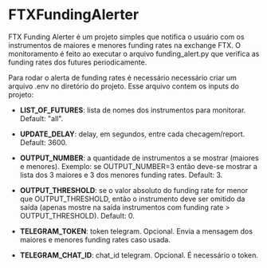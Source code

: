 # FTXFundingAlerter

FTX Funding Alerter é um projeto simples que notifica o usuário com os instrumentos de maiores e menores funding rates na exchange FTX. O monitoramento é feito ao executar o arquivo funding_alert.py que verifica as funding rates dos futures periodicamente.

Para rodar o alerta de funding rates é necessário necessário criar um arquivo .env no diretório do projeto. Esse arquivo contem os inputs do projeto:

 - **LIST_OF_FUTURES**: lista de nomes dos instrumentos para monitorar. Default: "all".

 - **UPDATE_DELAY**: delay, em segundos, entre cada checagem/report. Default: 3600.

 - **OUTPUT_NUMBER**: a quantidade de instrumentos a se mostrar (maiores e menores). Exemplo: se OUTPUT_NUMBER=3 então deve-se mostrar a lista dos 3 maiores e 3 dos menores funding rates. Default: 3.

 - **OUTPUT_THRESHOLD**: se o valor absoluto do funding rate for menor que OUTPUT_THRESHOLD, então o instrumento deve ser omitido da saída (apenas mostre na saída instrumentos com funding rate > OUTPUT_THRESHOLD). Default: 0.

 - **TELEGRAM_TOKEN**: token telegram. Opcional. Envia a mensagem dos maiores e menores funding rates caso usada.

 - **TELEGRAM_CHAT_ID**: chat_id telegram. Opcional. É necessário o token.
